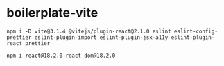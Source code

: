 # boilerplate-vite

`npm i -D vite@3.1.4 @vitejs/plugin-react@2.1.0 eslint eslint-config-prettier eslint-plugin-import eslint-plugin-jsx-a11y eslint-plugin-react prettier`

`npm i react@18.2.0 react-dom@18.2.0`
